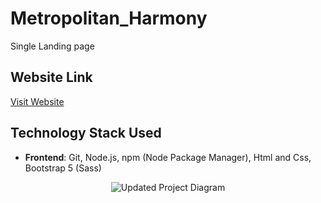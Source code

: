 # Metropolitan_Harmony
Single Landing page 
## Website Link
[Visit Website ](https://timenyin.github.io/Metropolitan_Harmony/)

## Technology Stack Used

- **Frontend**: Git, Node.js, npm (Node Package Manager), Html and Css, Bootstrap 5 (Sass)
<p align="center">
  <img src="https://drive.google.com/uc?id=1WNftD0wiS7UZnVbTjZu9h__NR0-1A8NX" alt="Updated Project Diagram">
</p>





